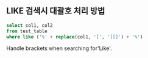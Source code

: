 ## LIKE 검색시 대괄호 처리 방법
```sql
select col1, col2
from test_table
where like ('%' + replace(col1, '[', '[[]') + '%')
```
Handle brackets when searching for'Like'.